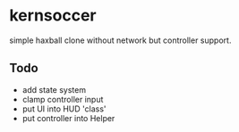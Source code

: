 # kernsoccer
simple haxball clone without network but controller support.

## Todo
- add state system
- clamp controller input
- put UI into HUD 'class'
- put controller into Helper
